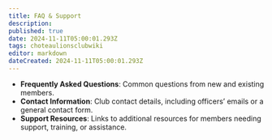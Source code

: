 ```yaml
---
title: FAQ & Support
description: 
published: true
date: 2024-11-11T05:00:01.293Z
tags: choteaulionsclubwiki
editor: markdown
dateCreated: 2024-11-11T05:00:01.293Z
---
```


- **Frequently Asked Questions**: Common questions from new and existing members.
- **Contact Information**: Club contact details, including officers’ emails or a general contact form.
- **Support Resources**: Links to additional resources for members needing support, training, or assistance.
